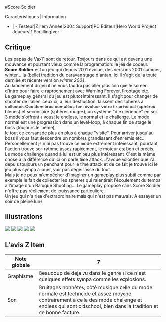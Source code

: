 #Score Soldier

Caractéristiques | Information
- | -
Testeur|Z Item
Année|2004
Support|PC
Editeur|Hello World Project
Joueurs|1
Scrolling|ver

## Critique
Les papas de Vax11 sont de retour. Toujours dans ce qui est devenu une mouvance et pourtant vieux comme la programation: le jeu de codeur.<br/><b>Score Soldier</b> est un jeu qui depuis 2001 évolue, des versions 2001 summer, winter... la (belle) tradition du caravan stage d'antan. Ici il s'agit de la toute dernièe et récente version <i>winter 2004</i>.<br/>Au lancement du jeu il ne vous faudra pas aller plus loin que le screen d'intro pour faire le raprochement avec Warning Forever, Rrootage etc.<br/>Le gameplay géneral du jeu est plutot intéressant. Il s'agit pour changer de shooter de l'alien, ceux ci, a leur destruction, laissent des sphères à collecter. Ces dernières cumulées font évoluer votre tir principal (sphères bleues) et secondaire (sphères rouges), un système "d'expérience" en soi.<br/>3 mode s'offrent à vous: le endless, le normal et le challenge. Le mode normal est une progression dans un level-loop, à chaque fin de stage le boss (toujours le même),<br/>le tout ce corsant de plus en plus à chaque "visite". Pour arriver jusqu'au boss il vous faut descendre un nombres grandissant d'ennemis etc..<br/>Personellement je n'ai pas trouvé ce mode extrêment intéressant, pourtant l'action trouve son rythme assez rapidement, le moteur est bon et précis.<br/>Le mode challenge quand à lui est un peu plus intéressant. C'est la même chose à la différence qu'ici on parle time attack. J'avoue volontier que j'ai depuis toujours un penchant pour le time attack et de ce fait je trouve ici le jeu plus sympa à jouer, voir pas dégeulasse du tout.<br/>Mais je ne peux m'empêcher d'imaginer un gameplay plus subtil comme par exemple le fait de collecter les spheres qui ralentirait l'écoulement du temps a l'image d'un Baroque Shooting... Le gameplay proposé dans Score Soldier n'offre pas réellement de jouissance particulière.<br/>Un jeu qui n'a rien d'extraordinaire mais qui n'est pas mauvais. A essayer un soir de pleine lune.

## Illustrations
![](http://www.shmup.com/images/thumbs/img_fiche_1_492.jpg)
![](http://www.shmup.com/images/thumbs/img_fiche_2_492.jpg)
![](http://www.shmup.com/images/thumbs/img_fiche_3_492.jpg)
![](http://www.shmup.com/images/thumbs/)
![](http://www.shmup.com/images/thumbs/)

## L'avis Z Item
Note globale|7
-|-
Graphisme|Beaucoup de deja vu dans le genre si ce n'est quelques effets sympa comme les explosions.
Son|Bruitages honnêtes, côté musique celle du mode normale est technoide et assez moyene contrairement à celle des mode challenge et endless qui sont oldschool, bien dans la tradition et de bonne facture.
